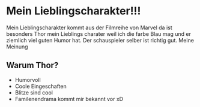 # Mein Lieblingscharakter!!!
Mein Lieblingscharakter kommt aus der Filmreihe von Marvel da ist besonders Thor mein Lieblings charater weil ich die farbe Blau mag und er ziemlich viel guten Humor hat. Der schauspieler selber ist richtig gut. Meine Meinung
## Warum Thor?
* Humorvoll
* Coole Eingeschaften
* Blitze sind cool
* Familenendrama kommt mir bekannt vor xD
